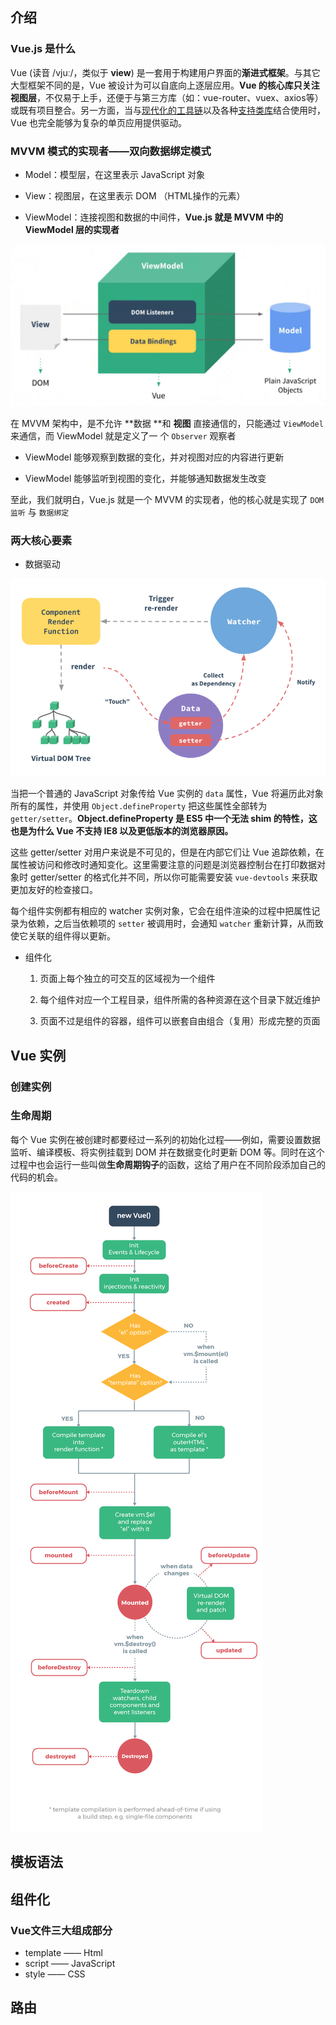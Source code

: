 ## 介绍
### Vue.js 是什么

Vue (读音 /vjuː/，类似于 **view**) 是一套用于构建用户界面的**渐进式框架**。与其它大型框架不同的是，Vue 被设计为可以自底向上逐层应用。**Vue 的核心库只关注视图层**，不仅易于上手，还便于与第三方库（如：vue-router、vuex、axios等）或既有项目整合。另一方面，当与[现代化的工具链](https://cn.vuejs.org/v2/guide/single-file-components.html)以及各种[支持类库](https://github.com/vuejs/awesome-vue#libraries--plugins)结合使用时，Vue 也完全能够为复杂的单页应用提供驱动。

### MVVM 模式的实现者——双向数据绑定模式

- Model：模型层，在这里表示 JavaScript 对象

- View：视图层，在这里表示 DOM （HTML操作的元素）

- ViewModel：连接视图和数据的中间件，**Vue.js 就是 MVVM 中的 ViewModel 层的实现者**

![01](./image/image-01.png)

在 MVVM 架构中，是不允许 **数据 **和 **视图** 直接通信的，只能通过 `ViewModel` 来通信，而 ViewModel 就是定义了一 个 `Observer` 观察者

- ViewModel 能够观察到数据的变化，并对视图对应的内容进行更新

- ViewModel 能够监听到视图的变化，并能够通知数据发生改变

至此，我们就明白，Vue.js 就是一个 MVVM 的实现者，他的核心就是实现了 `DOM 监听` 与 `数据绑定`

### 两大核心要素

- 数据驱动

![02](./image/image-02.png)

当把一个普通的 JavaScript 对象传给 Vue 实例的 `data` 属性，Vue 将遍历此对象所有的属性，并使用 `Object.defineProperty` 把这些属性全部转为 `getter/setter`。**Object.defineProperty 是 ES5 中一个无法 shim 的特性，这也是为什么 Vue 不支持 IE8 以及更低版本的浏览器原因。**

这些 getter/setter 对用户来说是不可见的，但是在内部它们让 Vue 追踪依赖，在属性被访问和修改时通知变化。这里需要注意的问题是浏览器控制台在打印数据对象时 getter/setter 的格式化并不同，所以你可能需要安装 `vue-devtools` 来获取更加友好的检查接口。

每个组件实例都有相应的 watcher 实例对象，它会在组件渲染的过程中把属性记录为依赖，之后当依赖项的 `setter` 被调用时，会通知 `watcher` 重新计算，从而致使它关联的组件得以更新。

- 组件化

  1. 页面上每个独立的可交互的区域视为一个组件

  2. 每个组件对应一个工程目录，组件所需的各种资源在这个目录下就近维护

  3. 页面不过是组件的容器，组件可以嵌套自由组合（复用）形成完整的页面

## Vue 实例

### 创建实例





### 生命周期

每个 Vue 实例在被创建时都要经过一系列的初始化过程——例如，需要设置数据监听、编译模板、将实例挂载到 DOM 并在数据变化时更新 DOM 等。同时在这个过程中也会运行一些叫做**生命周期钩子**的函数，这给了用户在不同阶段添加自己的代码的机会。

![03](./image/image-03.png)

## 模板语法







## 组件化

### Vue文件三大组成部分

- template —— Html
- script —— JavaScript
- style —— CSS







## 路由